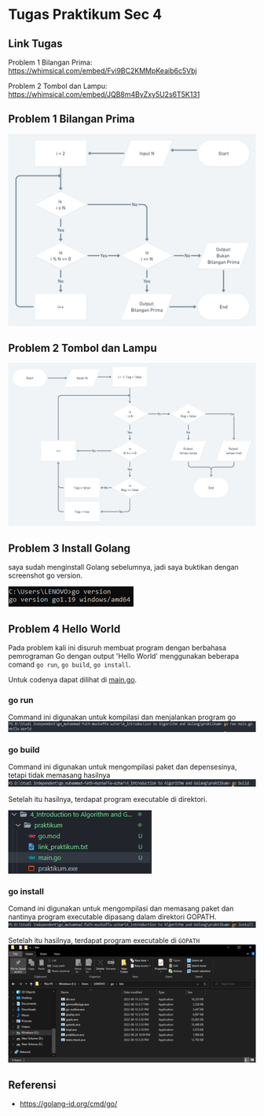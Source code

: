 # Tugas Praktikum Sec 4
## Link Tugas 
Problem 1 Bilangan Prima: https://whimsical.com/embed/Fvi9BC2KMMpKeaib6c5Vbj

Problem 2 Tombol dan Lampu: https://whimsical.com/embed/JQB8m4ByZxy5U2s6T5K131

## Problem 1 Bilangan Prima
![Flowchart Bilangan Prima](https://github.com/fshaaa/go_muhammad-fath-mushaffa-azhar/blob/master/4_Introduction%20to%20Algorithm%20and%20Golang/screenshots/Problem%201_%20Bilangan%20Prima.png)

## Problem 2 Tombol dan Lampu
![Flowchart Tombol dan Lampu](https://github.com/fshaaa/go_muhammad-fath-mushaffa-azhar/blob/master/4_Introduction%20to%20Algorithm%20and%20Golang/screenshots/Problem%202_%20Tombol%20dan%20Lampu.png) 

## Problem 3 Install Golang
saya sudah menginstall Golang sebelumnya, jadi saya buktikan dengan screenshot go version.

![Screenshoot Go Version](https://github.com/fshaaa/go_muhammad-fath-mushaffa-azhar/blob/master/4_Introduction%20to%20Algorithm%20and%20Golang/screenshots/golang_version.PNG)

## Problem 4 Hello World
Pada problem kali ini disuruh membuat program dengan berbahasa pemrograman Go dengan output 'Hello World'
menggunakan beberapa comand `go run`, `go build`, `go install`.

Untuk codenya dapat dilihat di [main.go](https://github.com/fshaaa/go_muhammad-fath-mushaffa-azhar/blob/master/4_Introduction%20to%20Algorithm%20and%20Golang/praktikum/main.go).

### go run
Command ini digunakan untuk kompilasi dan menjalankan program go
![Go Run](https://github.com/fshaaa/go_muhammad-fath-mushaffa-azhar/blob/master/4_Introduction%20to%20Algorithm%20and%20Golang/screenshots/go_run.PNG)

### go build
Command ini digunakan untuk mengompilasi paket dan depensesinya, tetapi tidak memasang hasilnya
![Go Build](https://github.com/fshaaa/go_muhammad-fath-mushaffa-azhar/blob/master/4_Introduction%20to%20Algorithm%20and%20Golang/screenshots/go_build.PNG)

Setelah itu hasilnya, terdapat program executable di direktori.

![After go build](https://github.com/fshaaa/go_muhammad-fath-mushaffa-azhar/blob/master/4_Introduction%20to%20Algorithm%20and%20Golang/screenshots/after_go_build.PNG)

### go install
Comand ini digunakan untuk mengompilasi dan memasang paket dan nantinya program executable dipasang dalam direktori GOPATH.
![Go Install](https://github.com/fshaaa/go_muhammad-fath-mushaffa-azhar/blob/master/4_Introduction%20to%20Algorithm%20and%20Golang/screenshots/go_install.PNG)

Setelah itu hasilnya, terdapat program executable di `GOPATH`
![After Go Install](https://github.com/fshaaa/go_muhammad-fath-mushaffa-azhar/blob/master/4_Introduction%20to%20Algorithm%20and%20Golang/screenshots/after_go_install.PNG)

## Referensi
- https://golang-id.org/cmd/go/